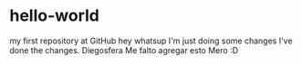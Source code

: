 # hello-world
my first repository at GitHub
hey whatsup I'm just doing some changes 
I've done the changes.
Diegosfera
Me falto agregar esto Mero :D
